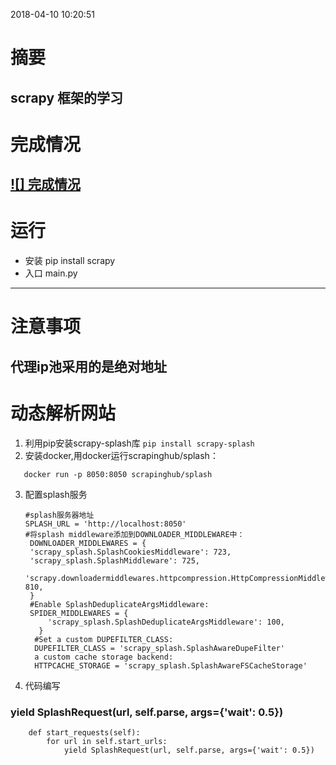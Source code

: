 2018-04-10 10:20:51
# 摘要
scrapy 框架的学习
--------------
# 完成情况
[![] 完成情况](https://github.com/hl211/scrapy_learn/blob/master/img/scrapy.png)
----------
# 运行
- 安装
pip install scrapy
- 入口
main.py
----------
# 注意事项
代理ip池采用的是绝对地址
---------
# 动态解析网站
1. 利用pip安装scrapy-splash库
 ```pip install scrapy-splash```
2. 安装docker,用docker运行scrapinghub/splash：
 ```docker pull scrapinghub/splash
    docker run -p 8050:8050 scrapinghub/splash
 ```
3. 配置splash服务
   ```
   #splash服务器地址
   SPLASH_URL = 'http://localhost:8050' 
   #将splash middleware添加到DOWNLOADER_MIDDLEWARE中：
    DOWNLOADER_MIDDLEWARES = {
    'scrapy_splash.SplashCookiesMiddleware': 723,
    'scrapy_splash.SplashMiddleware': 725,
    'scrapy.downloadermiddlewares.httpcompression.HttpCompressionMiddleware': 810,
    } 
    #Enable SplashDeduplicateArgsMiddleware:
    SPIDER_MIDDLEWARES = {
        'scrapy_splash.SplashDeduplicateArgsMiddleware': 100,
      }
     #Set a custom DUPEFILTER_CLASS:
     DUPEFILTER_CLASS = 'scrapy_splash.SplashAwareDupeFilter'
     a custom cache storage backend:
     HTTPCACHE_STORAGE = 'scrapy_splash.SplashAwareFSCacheStorage'
    ```
4. 代码编写 
### yield SplashRequest(url, self.parse, args={'wait': 0.5}) ### 
```
    def start_requests(self):
        for url in self.start_urls:
            yield SplashRequest(url, self.parse, args={'wait': 0.5})
```
